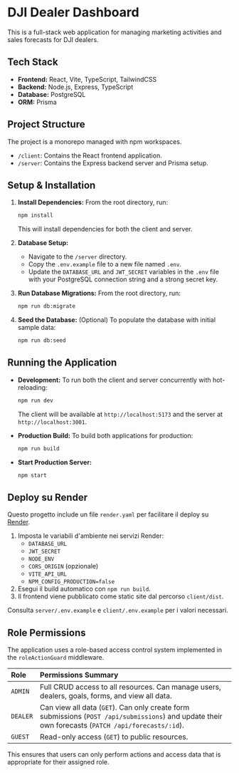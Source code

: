 # DJI Dealer Dashboard

This is a full-stack web application for managing marketing activities and sales forecasts for DJI dealers.

## Tech Stack

- **Frontend:** React, Vite, TypeScript, TailwindCSS
- **Backend:** Node.js, Express, TypeScript
- **Database:** PostgreSQL
- **ORM:** Prisma

## Project Structure

The project is a monorepo managed with npm workspaces.

- `/client`: Contains the React frontend application.
- `/server`: Contains the Express backend server and Prisma setup.

## Setup & Installation

1.  **Install Dependencies:** From the root directory, run:
    ```bash
    npm install
    ```
    This will install dependencies for both the client and server.

2.  **Database Setup:**
    - Navigate to the `/server` directory.
    - Copy the `.env.example` file to a new file named `.env`.
    - Update the `DATABASE_URL` and `JWT_SECRET` variables in the `.env` file with your PostgreSQL connection string and a strong secret key.

3.  **Run Database Migrations:** From the root directory, run:
    ```bash
    npm run db:migrate
    ```

4.  **Seed the Database:** (Optional) To populate the database with initial sample data:
    ```bash
    npm run db:seed
    ```

## Running the Application

-   **Development:** To run both the client and server concurrently with hot-reloading:
    ```bash
    npm run dev
    ```
    The client will be available at `http://localhost:5173` and the server at `http://localhost:3001`.

-   **Production Build:** To build both applications for production:
    ```bash
    npm run build
    ```

-   **Start Production Server:**
    ```bash
    npm start
    ```

## Deploy su Render

Questo progetto include un file `render.yaml` per facilitare il deploy su [Render](https://render.com/).

1. Imposta le variabili d'ambiente nei servizi Render:
   - `DATABASE_URL`
   - `JWT_SECRET`
   - `NODE_ENV`
   - `CORS_ORIGIN` (opzionale)
   - `VITE_API_URL`
   - `NPM_CONFIG_PRODUCTION=false`
2. Esegui il build automatico con `npm run build`.
3. Il frontend viene pubblicato come static site dal percorso `client/dist`.

Consulta `server/.env.example` e `client/.env.example` per i valori necessari.

## Role Permissions

The application uses a role-based access control system implemented in the `roleActionGuard` middleware.

| Role   | Permissions Summary                                                                                                 |
| :----- | :------------------------------------------------------------------------------------------------------------------ |
| `ADMIN`  | Full CRUD access to all resources. Can manage users, dealers, goals, forms, and view all data.                      |
| `DEALER` | Can view all data (`GET`). Can only create form submissions (`POST /api/submissions`) and update their own forecasts (`PATCH /api/forecasts/:id`). |
| `GUEST`  | Read-only access (`GET`) to public resources.                                                                       |

This ensures that users can only perform actions and access data that is appropriate for their assigned role.
